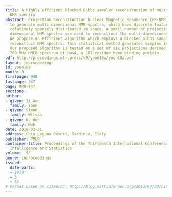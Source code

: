 ```yaml
---
title: A highly efficient blocked Gibbs sampler reconstruction of multidimensional
  NMR spectra
abstract: Projection Reconstruction Nuclear Magnetic Resonance (PR-NMR) is a new technique
  to generate multi-dimensional NMR spectra, which have discrete features that are
  relatively sparsely distributed in space. A small number of projections from lower
  dimensional NMR spectra are used to reconstruct the multi-dimensional NMR spectra.
  We propose an efficient algorithm which employs a blocked Gibbs sampler to accurately
  reconstruct NMR spectra. This statistical method generates samples in Bayesian scheme.
  Our proposed algorithm is tested on a set of six projections derived from the three-dimensional
  700 MHz HNCO spectrum of HasA, a 187-residue heme binding protein.
pdf: http://proceedings.mlr.press/v9/yoon10a/yoon10a.pdf
layout: inproceedings
id: yoon10a
month: 0
firstpage: 940
lastpage: 947
page: 940-947
sections: 
author:
- given: Ji Won
  family: Yoon
- given: Simon
  family: Wilson
- given: K. Hun
  family: Mok
date: 2010-03-31
address: Chia Laguna Resort, Sardinia, Italy
publisher: PMLR
container-title: Proceedings of the Thirteenth International Conference on Artificial
  Intelligence and Statistics
volume: '9'
genre: inproceedings
issued:
  date-parts:
  - 2010
  - 3
  - 31
# Format based on citeproc: http://blog.martinfenner.org/2013/07/30/citeproc-yaml-for-bibliographies/
---
```

